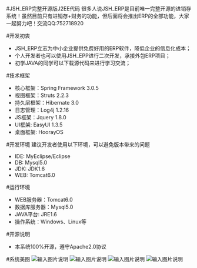 #JSH_ERP完整开源版J2EE代码
很多人说JSH_ERP是目前唯一完整开源的进销存系统！虽然目前只有进销存+财务的功能，但后面将会推出ERP的全部功能，大家一起努力吧！交流QQ:752718920

#开发初衷
* JSH_ERP立志为中小企业提供免费好用的ERP软件，降低企业的信息化成本；
* 个人开发者也可以使用JSH_EPP进行二次开发，承接外包ERP项目；
* 初学JAVA的同学可以下载源代码来进行学习交流；

#技术框架
* 核心框架：Spring Framework 3.0.5
* 视图框架：Struts 2.2.3
* 持久层框架：Hibernate 3.0
* 日志管理：Log4j 1.2.16
* JS框架：Jquery 1.8.0
* UI框架: EasyUI 1.3.5
* 桌面框架: HoorayOS

#开发环境
建议开发者使用以下环境，可以避免版本带来的问题
* IDE: MyEclipse/Eclipse
* DB: Mysql5.0
* JDK: JDK1.6
* WEB: Tomcat6.0

#运行环境
* WEB服务器：Tomcat6.0
* 数据库服务器：Mysql5.0
* JAVA平台: JRE1.6
* 操作系统：Windows、Linux等

#开源说明
* 本系统100%开源，遵守Apache2.0协议

#系统美图
![输入图片说明](http://git.oschina.net/uploads/images/2017/0108/150544_853dcc2e_852955.png "进销存模块")
![输入图片说明](http://git.oschina.net/uploads/images/2017/0108/150620_dc5adac7_852955.png "报表查询模块")
![输入图片说明](http://git.oschina.net/uploads/images/2017/0108/150646_a7cbb9c9_852955.png "基础数据模块")
![输入图片说明](http://git.oschina.net/uploads/images/2017/0108/150703_46711f40_852955.png "系统管理模块")